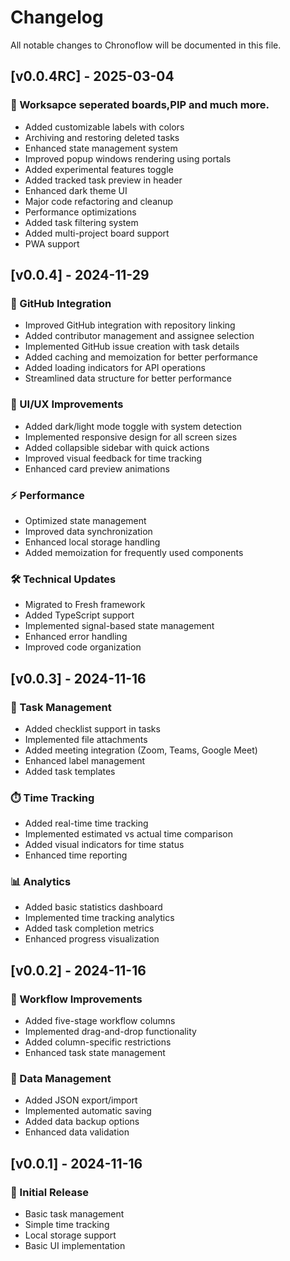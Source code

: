 # Changelog

All notable changes to Chronoflow will be documented in this file.

## [v0.0.4RC] - 2025-03-04

### 🎨 Worksapce seperated boards,PIP and much more.

- Added customizable labels with colors
- Archiving and restoring deleted tasks
- Enhanced state management system
- Improved popup windows rendering using portals
- Added experimental features toggle
- Added tracked task preview in header
- Enhanced dark theme UI
- Major code refactoring and cleanup
- Performance optimizations
- Added task filtering system
- Added multi-project board support
- PWA support

## [v0.0.4] - 2024-11-29

### 🚀 GitHub Integration

- Improved GitHub integration with repository linking
- Added contributor management and assignee selection
- Implemented GitHub issue creation with task details
- Added caching and memoization for better performance
- Added loading indicators for API operations
- Streamlined data structure for better performance

### 🎨 UI/UX Improvements

- Added dark/light mode toggle with system detection
- Implemented responsive design for all screen sizes
- Added collapsible sidebar with quick actions
- Improved visual feedback for time tracking
- Enhanced card preview animations

### ⚡ Performance

- Optimized state management
- Improved data synchronization
- Enhanced local storage handling
- Added memoization for frequently used components

### 🛠️ Technical Updates

- Migrated to Fresh framework
- Added TypeScript support
- Implemented signal-based state management
- Enhanced error handling
- Improved code organization

## [v0.0.3] - 2024-11-16

### 🎯 Task Management

- Added checklist support in tasks
- Implemented file attachments
- Added meeting integration (Zoom, Teams, Google Meet)
- Enhanced label management
- Added task templates

### ⏱️ Time Tracking

- Added real-time time tracking
- Implemented estimated vs actual time comparison
- Added visual indicators for time status
- Enhanced time reporting

### 📊 Analytics

- Added basic statistics dashboard
- Implemented time tracking analytics
- Added task completion metrics
- Enhanced progress visualization

## [v0.0.2] - 2024-11-16

### 🔄 Workflow Improvements

- Added five-stage workflow columns
- Implemented drag-and-drop functionality
- Added column-specific restrictions
- Enhanced task state management

### 💾 Data Management

- Added JSON export/import
- Implemented automatic saving
- Added data backup options
- Enhanced data validation

## [v0.0.1] - 2024-11-16

### 🚀 Initial Release

- Basic task management
- Simple time tracking
- Local storage support
- Basic UI implementation
